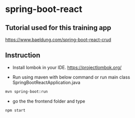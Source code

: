 # spring-boot-react

## Tutorial used for this training app
https://www.baeldung.com/spring-boot-react-crud

## Instruction

- Install lombok in your IDE.
https://projectlombok.org/

- Run using maven with below command or run main class SpringBootReactApplication.java

```sh
mvn spring-boot:run
```

- go the the frontend folder and type

```sh
npm start
```